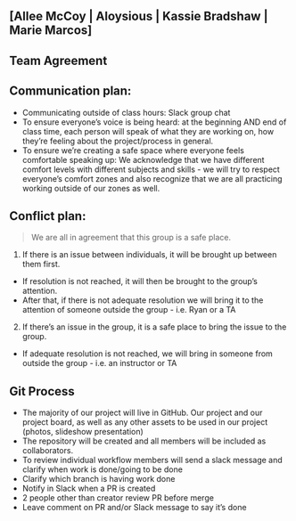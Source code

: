 ## [Allee McCoy | Aloysious | Kassie Bradshaw | Marie Marcos]

## Team Agreement

## Communication plan:

+ Communicating outside of class hours: Slack group chat 
+ To ensure everyone’s voice is being heard: at the beginning AND end of class time, each person will speak of what they are working on, how they’re feeling about the project/process in general.
+ To ensure we’re creating a safe space where everyone feels comfortable speaking up: We acknowledge that we have different comfort levels with different subjects and skills - we will try to respect everyone’s comfort zones and also recognize that we are all practicing working outside of our zones as well.

## Conflict plan:

> We are all in agreement that this group is a safe place.

1. If there is an issue between individuals, it will be brought up between them first.
+ If resolution is not reached, it will then be brought to the group’s attention.
+ After that, if there is not adequate resolution we will bring it to the attention of someone outside the group - i.e. Ryan or a TA

2. If there’s an issue in the group, it is a safe place to bring the issue to the group.
+ If adequate resolution is not reached, we will bring in someone from outside the group - i.e. an instructor or TA

## Git Process

+ The majority of our project will live in GitHub. Our project and our project board, as well as any other assets to be used in our project (photos, slideshow presentation)
+ The repository will be created and all members will be included as collaborators.
+ To review individual workflow members will send a slack message and clarify when work is done/going to be done
+ Clarify which branch is having work done
+ Notify in Slack when a PR is created
+ 2 people other than creator review PR before merge
+ Leave comment on PR and/or Slack message to say it’s done


